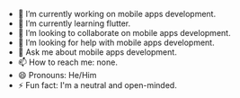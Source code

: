 - 🔭 I’m currently working on mobile apps development.
- 🌱 I’m currently learning flutter.
- 👯 I’m looking to collaborate on mobile apps development.
- 🤔 I’m looking for help with mobile apps development.
- 💬 Ask me about mobile apps development.
- 📫 How to reach me: none.
- 😄 Pronouns: He/Him
- ⚡ Fun fact: I'm a neutral and open-minded.

